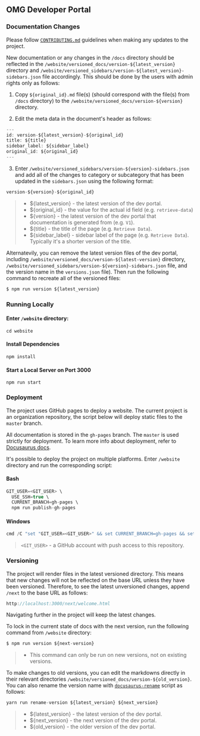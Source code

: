 ## OMG Developer Portal

### Documentation Changes

Please follow [`CONTRIBUTING.md`](./CONTRIBUTING.md) guidelines when making any updates to the project.

New documentation or any changes in the `/docs` directory should be reflected in the `/website/versioned_docs/version-${latest_version}` directory and `/website/versioned_sidebars/version-${latest_version}-sidebars.json` file accordingly. This should be done by the users with admin rights only as follows:

1. Copy `${original_id}.md` file(s) (should correspond with the file(s) from `/docs` directory) to the `/website/versioned_docs/version-${version}` directory.

2. Edit the meta data in the document's header as follows:
  
```js
---
id: version-${latest_version}-${original_id}
title: ${title}
sidebar_label: ${sidebar_label}
original_id: ${original_id}
---
```

3. Enter `/website/versioned_sidebars/version-${version}-sidebars.json` and add all of the changes to category or subcategory that has been updated in the `sidebars.json` using the following format:

```js
version-${version}-${original_id}
```

> - ${latest_version} - the latest version of the dev portal.
> - ${original_id} - the value for the actual id field (e.g. `retrieve-data`)
> - ${version} - the latest version of the dev portal that documentation is generated from (e.g. `V1`).
> - ${title} - the title of the page (e.g. `Retrieve Data`).
> - ${sidebar_label} - sidebar label of the page (e.g. `Retrieve Data`). Typically it's a shorter version of the title.

Alternatevily, you can remove the latest version files of the dev portal, including `/website/versioned_docs/version-${latest-version}` directory, `/website/versioned_sidebars/version-${version}-sidebars.json` file, and the version name in the `versions.json` file). Then run the following command to recreate all of the versioned files:

```js
$ npm run version ${latest_version}
```

### Running Locally

#### Enter `/website` directory:

```
cd website
```

#### Install Dependencies

```
npm install
```

#### Start a Local Server on Port 3000

```
npm run start
```

### Deployment

The project uses GitHub pages to deploy a website. The current project is an organization repository, the script below will deploy static files to the `master` branch.

All documentation is stored in the `gh-pages` branch. The `master` is used strictly for deployment. To learn more info about deployment, refer to [Docusaurus docs](https://github.com/facebook/docusaurus/blob/master/docs/getting-started-publishing.md#using-github-pages). 

It's possible to deploy the project on multiple platforms. Enter `/website` directory and run the corresponding script:

#### Bash

```js
GIT_USER=<GIT_USER> \ 
  USE_SSH=true \
  CURRENT_BRANCH=gh-pages \
  npm run publish-gh-pages
```

#### Windows

```js
cmd /C "set "GIT_USER=<GIT_USER>" && set CURRENT_BRANCH=gh-pages && set USE_SSH=true && yarn deploy"
```

> `<GIT_USER>` - a GitHub account with push access to this repository.

### Versioning

The project will render files in the latest versioned directory. This means that new changes will not be reflected on the base URL unless they have been versioned. Therefore, to see the latest unversioned changes, append `/next` to the base URL as follows:

```js
http://localhost:3000/next/welcome.html
```

Navigating further in the project will keep the latest changes.

To lock in the current state of docs with the next version, run the following command from `/website` directory:

```js
$ npm run version ${next-version}
```

> - This command can only be run on new versions, not on existing versions.

To make changes to old versions, you can edit the markdowns directly in their relevant directories `/website/versioned_docs/version-${old_version}`. You can also rename the version name with [`docusaurus-rename`](https://docusaurus.io/docs/en/versioning#renaming-existing-versions) script as follows:

```js
yarn run rename-version ${latest_version} ${next_version}
```

> - ${latest_version} - the latest version of the dev portal.
> - ${next_version} - the next version of the dev portal.
> - ${old_version} - the older version of the dev portal.
